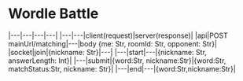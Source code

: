 # Wordle Battle

|---|---|---|---|
|---|---|client(request)|server(response)|
|api|POST mainUrl/matching|---|body {me: Str, roomId: Str, opponent: Str}|
|socket|join|{nickname: Str}|---|
|---|start|---|{nickname: Str, answerLength: Int}|
|---|submit|{word:Str, nickname:Str}|{word:Str, matchStatus:Str, nickname: Str}|
|---|end|---|{word:Str,nickname:Str}|
